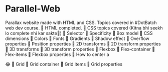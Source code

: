 
# Parallel-Web
Parallax website made with HTML and CSS.
Topics covered in #DotBatch web dev course.
📎 HTML completed.
📎 CSS topics covered (Kitna bhi seekh lo complete nhi kar sakte🥲)
📌 Selector
📌 Specificity
📌 Box model
📌 CSS dimensions
📌 Colors
📌 Fonts
📌 Gradients
📌 Shadow effect
📌 Overflow properties
📌 Position properties
📌 2D transforms
📌 2D transform properties
📌 3D transforms
📌 3D transform properties
📌 Flexbox
📌 Flex-container
📌 Flex-items
📌 Flexbox properties
📌 How to center a <div>😂
📌 Grid
📌 Grid container
📌 Grid items
📌 Grid properties

